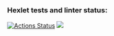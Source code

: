### Hexlet tests and linter status:
[![Actions Status](https://github.com/LiubovButorina/frontend-project-lvl1/workflows/hexlet-check/badge.svg)](https://github.com/LiubovButorina/frontend-project-lvl1/actions)
<a href="https://codeclimate.com/github/codeclimate/codeclimate/maintainability"><img src="https://api.codeclimate.com/v1/badges/a99a88d28ad37a79dbf6/maintainability" /></a>
